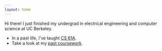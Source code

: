```yaml
---
layout: home
---
```


Hi there! I just finished my undergrad in electrical engineering and
computer science at UC Berkeley.

- In a past life, I've taught [CS 61A](/cs61a).
- Take a look at my [past coursework](/coursework).

